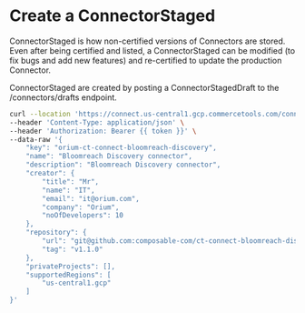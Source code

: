 # Create a ConnectorStaged

ConnectorStaged is how non-certified versions of Connectors are stored. Even after being certified and listed, a ConnectorStaged can be modified (to fix bugs and add new features) and re-certified to update the production Connector.

ConnectorStaged are created by posting a ConnectorStagedDraft to the /connectors/drafts endpoint.

```bash
curl --location 'https://connect.us-central1.gcp.commercetools.com/connectors/drafts' \
--header 'Content-Type: application/json' \
--header 'Authorization: Bearer {{ token }}' \
--data-raw '{
    "key": "orium-ct-connect-bloomreach-discovery",
    "name": "Bloomreach Discovery connector",
    "description": "Bloomreach Discovery connector",
    "creator": {
        "title": "Mr",
        "name": "IT",
        "email": "it@orium.com",
        "company": "Orium",
        "noOfDevelopers": 10
    },
    "repository": {
        "url": "git@github.com:composable-com/ct-connect-bloomreach-discovery.git",
        "tag": "v1.1.0"
    },
    "privateProjects": [],
    "supportedRegions": [
        "us-central1.gcp"
    ]
}'
```
